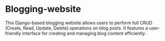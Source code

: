# Blogging-website
 This Django-based blogging website allows users to perform full CRUD (Create, Read, Update, Delete) operations on blog posts. It features a user-friendly interface for creating and managing blog content efficiently.

